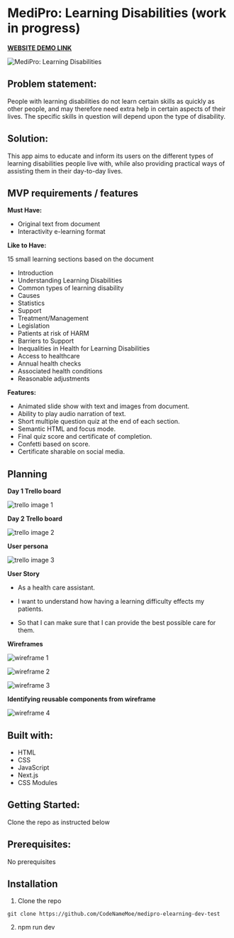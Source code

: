 # MediPro: Learning Disabilities (work in progress)

**[WEBSITE DEMO LINK](https://medipro-learning-disabilities.netlify.app/)**

![MediPro: Learning Disabilities](./public/screenshot.PNG)

## **Problem statement:**

People with learning disabilities do not learn certain skills as quickly as other people, and may therefore need extra help in certain aspects of their lives. The specific skills in question will depend upon the type of disability.

## **Solution:**

This app aims to educate and inform its users on the different types of learning disabilities people live with, while also providing practical ways of assisting them in their day-to-day lives.

## MVP requirements / features

**Must Have:**

- Original text from document
- Interactivity e-learning format

**Like to Have:**

15 small learning sections based on the document

- Introduction
- Understanding Learning Disabilities
- Common types of learning disability
- Causes
- Statistics
- Support
- Treatment/Management
- Legislation
- Patients at risk of HARM
- Barriers to Support
- Inequalities in Health for Learning Disabilities
- Access to healthcare
- Annual health checks
- Associated health conditions
- Reasonable adjustments

**Features:**

- Animated slide show with text and images from document.
- Ability to play audio narration of text.
- Short multiple question quiz at the end of each section.
- Semantic HTML and focus mode.
- Final quiz score and certificate of completion.
- Confetti based on score.
- Certificate sharable on social media.

## Planning

**Day 1 Trello board**

![trello image 1](./public/trello1.png)

**Day 2 Trello board**

![trello image 2](./public/trello2.png)

**User persona**

![trello image 3](./public/persona.png)

**User Story**

- As a health care assistant.

- I want to understand how having a learning difficulty effects my patients.

- So that I can make sure that I can provide the best possible care for them.

**Wireframes**

![wireframe 1](./public/w1.png)

![wireframe 2](./public/w2.png)

![wireframe 3](./public/w3.png)

**Identifying reusable components from wireframe**

![wireframe 4](./public/w4.png)

## Built with:

- HTML
- CSS
- JavaScript
- Next.js
- CSS Modules

## Getting Started:

Clone the repo as instructed below

## Prerequisites:

No prerequisites

## Installation

1.  Clone the repo

`git clone https://github.com/CodeNameMoe/medipro-elearning-dev-test`

2. npm run dev
